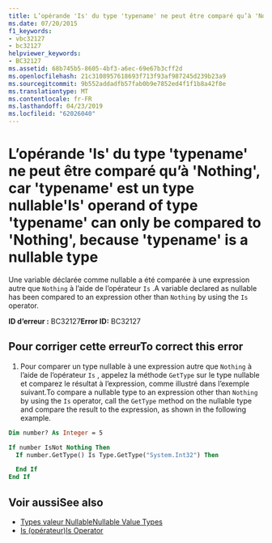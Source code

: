 ```yaml
---
title: L’opérande 'Is' du type 'typename' ne peut être comparé qu’à 'Nothing', car 'typename' est un type nullable
ms.date: 07/20/2015
f1_keywords:
- vbc32127
- bc32127
helpviewer_keywords:
- BC32127
ms.assetid: 68b745b5-8605-4bf3-a6ec-69e67b3cff2d
ms.openlocfilehash: 21c3108957618693f713f93af987245d239b23a9
ms.sourcegitcommit: 9b552addadfb57fab0b9e7852ed4f1f1b8a42f8e
ms.translationtype: MT
ms.contentlocale: fr-FR
ms.lasthandoff: 04/23/2019
ms.locfileid: "62026040"
---
```

# <a name="is-operand-of-type-typename-can-only-be-compared-to-nothing-because-typename-is-a-nullable-type"></a><span data-ttu-id="efc0e-102">L’opérande 'Is' du type 'typename' ne peut être comparé qu’à 'Nothing', car 'typename' est un type nullable</span><span class="sxs-lookup"><span data-stu-id="efc0e-102">'Is' operand of type 'typename' can only be compared to 'Nothing', because 'typename' is a nullable type</span></span>
<span data-ttu-id="efc0e-103">Une variable déclarée comme nullable a été comparée à une expression autre que `Nothing` à l’aide de l’opérateur `Is` .</span><span class="sxs-lookup"><span data-stu-id="efc0e-103">A variable declared as nullable has been compared to an expression other than `Nothing` by using the `Is` operator.</span></span>  
  
 <span data-ttu-id="efc0e-104">**ID d’erreur :** BC32127</span><span class="sxs-lookup"><span data-stu-id="efc0e-104">**Error ID:** BC32127</span></span>  
  
## <a name="to-correct-this-error"></a><span data-ttu-id="efc0e-105">Pour corriger cette erreur</span><span class="sxs-lookup"><span data-stu-id="efc0e-105">To correct this error</span></span>
  
1. <span data-ttu-id="efc0e-106">Pour comparer un type nullable à une expression autre que `Nothing` à l’aide de l’opérateur `Is` , appelez la méthode `GetType` sur le type nullable et comparez le résultat à l’expression, comme illustré dans l’exemple suivant.</span><span class="sxs-lookup"><span data-stu-id="efc0e-106">To compare a nullable type to an expression other than `Nothing` by using the `Is` operator, call the `GetType` method on the nullable type and compare the result to the expression, as shown in the following example.</span></span>  
  
```vb  
Dim number? As Integer = 5  

If number IsNot Nothing Then  
  If number.GetType() Is Type.GetType("System.Int32") Then   

  End If  
End If  
```  
  
## <a name="see-also"></a><span data-ttu-id="efc0e-107">Voir aussi</span><span class="sxs-lookup"><span data-stu-id="efc0e-107">See also</span></span>

- [<span data-ttu-id="efc0e-108">Types valeur Nullable</span><span class="sxs-lookup"><span data-stu-id="efc0e-108">Nullable Value Types</span></span>](../../visual-basic/programming-guide/language-features/data-types/nullable-value-types.md)
- [<span data-ttu-id="efc0e-109">Is (opérateur)</span><span class="sxs-lookup"><span data-stu-id="efc0e-109">Is Operator</span></span>](../../visual-basic/language-reference/operators/is-operator.md)
